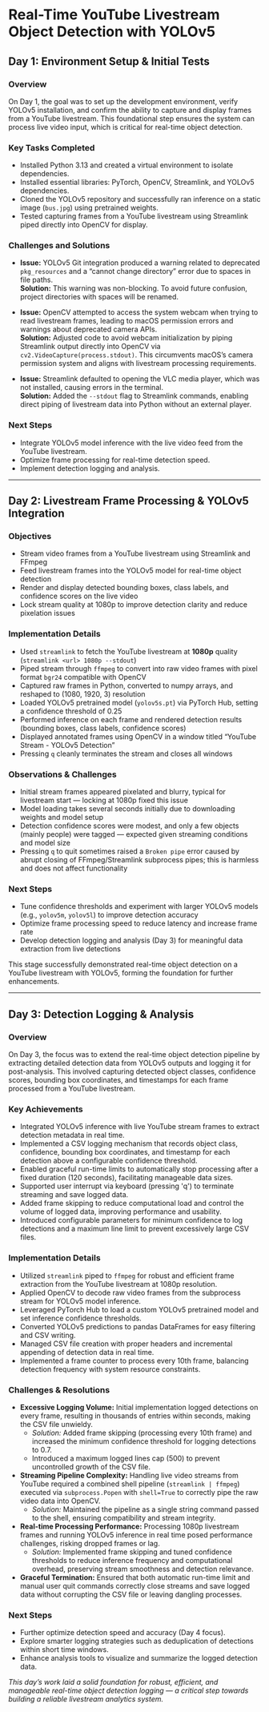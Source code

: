 # Real-Time YouTube Livestream Object Detection with YOLOv5

## Day 1: Environment Setup & Initial Tests

### Overview
On Day 1, the goal was to set up the development environment, verify YOLOv5 installation, and confirm the ability to capture and display frames from a YouTube livestream. This foundational step ensures the system can process live video input, which is critical for real-time object detection.

### Key Tasks Completed
- Installed Python 3.13 and created a virtual environment to isolate dependencies.
- Installed essential libraries: PyTorch, OpenCV, Streamlink, and YOLOv5 dependencies.
- Cloned the YOLOv5 repository and successfully ran inference on a static image (`bus.jpg`) using pretrained weights.
- Tested capturing frames from a YouTube livestream using Streamlink piped directly into OpenCV for display.

### Challenges and Solutions
- **Issue:** YOLOv5 Git integration produced a warning related to deprecated `pkg_resources` and a “cannot change directory” error due to spaces in file paths.  
  **Solution:** This warning was non-blocking. To avoid future confusion, project directories with spaces will be renamed.

- **Issue:** OpenCV attempted to access the system webcam when trying to read livestream frames, leading to macOS permission errors and warnings about deprecated camera APIs.  
  **Solution:** Adjusted code to avoid webcam initialization by piping Streamlink output directly into OpenCV via `cv2.VideoCapture(process.stdout)`. This circumvents macOS’s camera permission system and aligns with livestream processing requirements.

- **Issue:** Streamlink defaulted to opening the VLC media player, which was not installed, causing errors in the terminal.  
  **Solution:** Added the `--stdout` flag to Streamlink commands, enabling direct piping of livestream data into Python without an external player.

### Next Steps
- Integrate YOLOv5 model inference with the live video feed from the YouTube livestream.
- Optimize frame processing for real-time detection speed.
- Implement detection logging and analysis.

---

## Day 2: Livestream Frame Processing & YOLOv5 Integration

### Objectives
- Stream video frames from a YouTube livestream using Streamlink and FFmpeg
- Feed livestream frames into the YOLOv5 model for real-time object detection
- Render and display detected bounding boxes, class labels, and confidence scores on the live video
- Lock stream quality at 1080p to improve detection clarity and reduce pixelation issues

### Implementation Details

- Used `streamlink` to fetch the YouTube livestream at **1080p** quality (`streamlink <url> 1080p --stdout`)
- Piped stream through `ffmpeg` to convert into raw video frames with pixel format `bgr24` compatible with OpenCV
- Captured raw frames in Python, converted to numpy arrays, and reshaped to (1080, 1920, 3) resolution
- Loaded YOLOv5 pretrained model (`yolov5s.pt`) via PyTorch Hub, setting a confidence threshold of 0.25
- Performed inference on each frame and rendered detection results (bounding boxes, class labels, confidence scores)
- Displayed annotated frames using OpenCV in a window titled “YouTube Stream - YOLOv5 Detection”
- Pressing `q` cleanly terminates the stream and closes all windows

### Observations & Challenges

- Initial stream frames appeared pixelated and blurry, typical for livestream start — locking at 1080p fixed this issue
- Model loading takes several seconds initially due to downloading weights and model setup
- Detection confidence scores were modest, and only a few objects (mainly people) were tagged — expected given streaming conditions and model size
- Pressing `q` to quit sometimes raised a `Broken pipe` error caused by abrupt closing of FFmpeg/Streamlink subprocess pipes; this is harmless and does not affect functionality

### Next Steps

- Tune confidence thresholds and experiment with larger YOLOv5 models (e.g., `yolov5m`, `yolov5l`) to improve detection accuracy
- Optimize frame processing speed to reduce latency and increase frame rate
- Develop detection logging and analysis (Day 3) for meaningful data extraction from live detections


This stage successfully demonstrated real-time object detection on a YouTube livestream with YOLOv5, forming the foundation for further enhancements.

---

## Day 3: Detection Logging & Analysis

### Overview  
On Day 3, the focus was to extend the real-time object detection pipeline by extracting detailed detection data from YOLOv5 outputs and logging it for post-analysis. This involved capturing detected object classes, confidence scores, bounding box coordinates, and timestamps for each frame processed from a YouTube livestream.

### Key Achievements  
- Integrated YOLOv5 inference with live YouTube stream frames to extract detection metadata in real time.  
- Implemented a CSV logging mechanism that records object class, confidence, bounding box coordinates, and timestamp for each detection above a configurable confidence threshold.  
- Enabled graceful run-time limits to automatically stop processing after a fixed duration (120 seconds), facilitating manageable data sizes.  
- Supported user interrupt via keyboard (pressing 'q') to terminate streaming and save logged data.  
- Added frame skipping to reduce computational load and control the volume of logged data, improving performance and usability.  
- Introduced configurable parameters for minimum confidence to log detections and a maximum line limit to prevent excessively large CSV files.

### Implementation Details  
- Utilized `streamlink` piped to `ffmpeg` for robust and efficient frame extraction from the YouTube livestream at 1080p resolution.  
- Applied OpenCV to decode raw video frames from the subprocess stream for YOLOv5 model inference.  
- Leveraged PyTorch Hub to load a custom YOLOv5 pretrained model and set inference confidence thresholds.  
- Converted YOLOv5 predictions to pandas DataFrames for easy filtering and CSV writing.  
- Managed CSV file creation with proper headers and incremental appending of detection data in real time.  
- Implemented a frame counter to process every 10th frame, balancing detection frequency with system resource constraints.

### Challenges & Resolutions  
- **Excessive Logging Volume:** Initial implementation logged detections on every frame, resulting in thousands of entries within seconds, making the CSV file unwieldy.  
  - *Solution:* Added frame skipping (processing every 10th frame) and increased the minimum confidence threshold for logging detections to 0.7.  
  - Introduced a maximum logged lines cap (500) to prevent uncontrolled growth of the CSV file.  
- **Streaming Pipeline Complexity:** Handling live video streams from YouTube required a combined shell pipeline (`streamlink | ffmpeg`) executed via `subprocess.Popen` with `shell=True` to correctly pipe the raw video data into OpenCV.  
  - *Solution:* Maintained the pipeline as a single string command passed to the shell, ensuring compatibility and stream integrity.  
- **Real-time Processing Performance:** Processing 1080p livestream frames and running YOLOv5 inference in real time posed performance challenges, risking dropped frames or lag.  
  - *Solution:* Implemented frame skipping and tuned confidence thresholds to reduce inference frequency and computational overhead, preserving stream smoothness and detection relevance.  
- **Graceful Termination:** Ensured that both automatic run-time limit and manual user quit commands correctly close streams and save logged data without corrupting the CSV file or leaving dangling processes.  

### Next Steps  
- Further optimize detection speed and accuracy (Day 4 focus).  
- Explore smarter logging strategies such as deduplication of detections within short time windows.  
- Enhance analysis tools to visualize and summarize the logged detection data.


*This day’s work laid a solid foundation for robust, efficient, and manageable real-time object detection logging — a critical step towards building a reliable livestream analytics system.*
